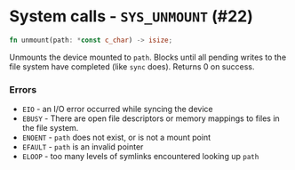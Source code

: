 # System calls - `SYS_UNMOUNT` (#22)

```rust
fn unmount(path: *const c_char) -> isize;
```

Unmounts the device mounted to `path`. Blocks until all pending writes to the file system
have completed (like `sync` does). Returns 0 on success.

### Errors

- `EIO` - an I/O error occurred while syncing the device 
- `EBUSY` - There are open file descriptors or memory mappings to files in the file system.
- `ENOENT` - `path` does not exist, or is not a mount point
- `EFAULT` - `path` is an invalid pointer
- `ELOOP` - too many levels of symlinks encountered looking up `path`
